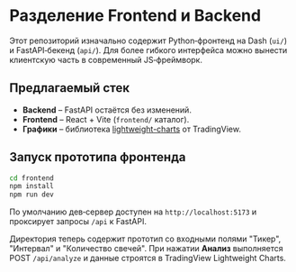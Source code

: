 # Разделение Frontend и Backend

Этот репозиторий изначально содержит Python‑фронтенд на Dash (`ui/`) и FastAPI‑бекенд (`api/`).
Для более гибкого интерфейса можно вынести клиентскую часть в современный JS‑фреймворк.

## Предлагаемый стек

- **Backend** – FastAPI остаётся без изменений.
- **Frontend** – React + Vite (`frontend/` каталог).
- **Графики** – библиотека [lightweight-charts](https://github.com/tradingview/lightweight-charts) от TradingView.

## Запуск прототипа фронтенда

```bash
cd frontend
npm install
npm run dev
```

По умолчанию дев‑сервер доступен на `http://localhost:5173` и проксирует запросы `/api` к FastAPI.

Директория теперь содержит прототип со входными полями "Тикер", "Интервал" и "Количество свечей". При нажатии **Анализ** выполняется POST `/api/analyze` и данные строятся в TradingView Lightweight Charts.
